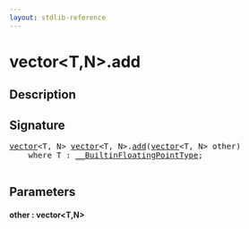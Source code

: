 ```yaml
---
layout: stdlib-reference
---
```


# vector\<T,N\>\.add

## Description





## Signature 

<pre>
<a href="/stdlib-reference/types/vector/index" class="code_type">vector</a>&lt;T, N&gt; <a href="/stdlib-reference/types/vector/index" class="code_type">vector</a>&lt;T, N&gt;.<a href="/stdlib-reference/types/vector/add">add</a>(<a href="/stdlib-reference/types/vector/index" class="code_type">vector</a>&lt;T, N&gt; <span class='code_param'>other</span>)
    <span class='code_keyword'>where</span> T : <a href="/stdlib-reference/interfaces/BuiltinFloatingPointType/index" class="code_type">__BuiltinFloatingPointType</a>;

</pre>

## Parameters

#### other : vector\<T,N\>


